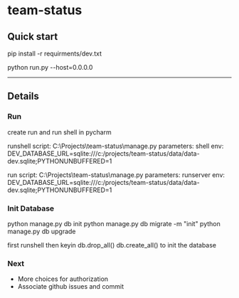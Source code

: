 # team-status

## Quick start

pip install -r requirments/dev.txt

python run.py --host=0.0.0.0

---

## Details

### Run

create run and run shell in pycharm

runshell
script: C:\Projects\team-status\manage.py
parameters: shell
env: DEV_DATABASE_URL=sqlite:///c:/projects/team-status/data/data-dev.sqlite;PYTHONUNBUFFERED=1

run
script: C:\Projects\team-status\manage.py
parameters: runserver
env: DEV_DATABASE_URL=sqlite:///c:/projects/team-status/data/data-dev.sqlite;PYTHONUNBUFFERED=1

### Init Database

python manage.py db init
python manage.py db migrate -m "init"
python manage.py db upgrade

first runshell then keyin 
db.drop_all()
db.create_all() 
to init the database

### Next

- More choices for authorization
- Associate github issues and commit